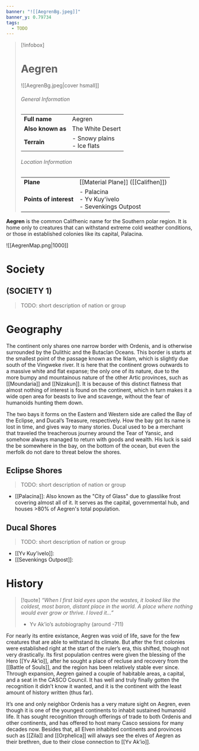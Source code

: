 ```yaml
---
banner: "![[AegrenBg.jpeg]]"
banner_y: 0.79734
tags:
  - TODO
---
```

> [!infobox]
> # Aegren 
> ![[AegrenBg.jpeg|cover hsmall]]  
> ###### General Information
> | | |  
> |---|---|  
> | **Full name** |Aegren |
> | **Also known as** | The White Desert |
> | **Terrain** | - Snowy plains<br>- Ice flats |
> ###### Location Information
> | | |  
> |---|---|  
> | **Plane** | [[Material Plane]] ([[Califhen]]) |
> | **Points of interest** | - Palacina<br>- Yv Kuy'ivelo<br>- Sevenkings Outpost |

**Aegren** is the common Califhenic name for the Southern polar region. It is home only to creatures that can withstand extreme cold weather conditions, or those in established colonies like its capital, Palacina.

![[AegrenMap.png|1000]]

# Society
## (SOCIETY 1)
> TODO: short description of nation or group

# Geography
The continent only shares one narrow border with Ordenis, and is otherwise surrounded by the Dulithic and the Butaclan Oceans. This border is starts at the smallest point of the passage known as the Iklam, which is slightly due south of the Vingweke river. It is here that the continent grows outwards to a massive white and flat expanse; the only one of its nature, due to the more bumpy and mountainous nature of the other Artic provinces, such as [[Moundaria]] and [[Nizakun]]. It is because of this distinct flatness that almost nothing of interest is found on the continent, which in turn makes it a wide open area for beasts to live and scavenge, without the fear of humanoids hunting them down.  

The two bays it forms on the Eastern and Western side are called the Bay of the Eclipse, and Ducal’s Treasure, respectively. How the bay got its name is lost in time, and gives way to many stories. Ducal used to be a merchant that traveled the treacherous journey around the Tear of Yansic, and somehow always managed to return with goods and wealth. His luck is said the be somewhere in the bay, on the bottom of the ocean, but even the merfolk do not dare to threat below the shores.
## Eclipse Shores
> TODO: short description of nation or group
- [[Palacina]]: Also known as the "City of Glass" due to glasslike frost covering almost all of it. It serves as the capital, governmental hub, and houses >80% of Aegren's total population.
## Ducal Shores
> TODO: short description of nation or group
- [[Yv Kuy'ivelo]]: 
- [[Sevenkings Outpost]]: 
# History
> [!quote]
> *“When I first laid eyes upon the wastes, it looked like the coldest, most baron, distant place in the world. A place where nothing would ever grow or thrive. I loved it…”*  
> - Yv Ak’io’s autobiography (around -711) 

For nearly its entire existance, Aegren was void of life, save for the few creatures that are able to withstand its climate. But after the first colonies were established right at the start of the ruler’s era, this shifted, though not very drastically. Its first population centres were given the blessing of the Hero [[Yv Ak’io]], after he sought a place of recluse and recovery from the [[Battle of Souls]], and the region has been relatively stable ever since. Through expansion, Aegren gained a couple of habitable areas, a capital, and a seat in the CASCO Council. It has well and truly finally gotten the recognition it didn’t know it wanted, and it is the continent with the least amount of history written (thus far).

It’s one and only neighbor Ordenis has a very mature sight on Aegren, even though it is one of the youngest continents to inhabit sustained humanoid life. It has sought recognition through offerings of trade to both Ordenis and other continents, and has offered to host many Casco sessions for many decades now. Besides that, all Elven inhabited continents and provinces such as [[Zila]] and [[Orphelica]] will always see the elves of Aegren as their brethren, due to their close connection to [[Yv Ak’io]].